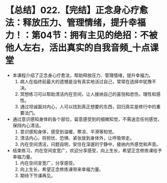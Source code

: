 # 【总结】022.【完结】正念身心疗愈法：释放压力、管理情绪，提升幸福力！：第04节：拥有主见的绝招：不被他人左右，活出真实的自我音频_十点课堂

-   本课程介绍了正念身心疗愈法，帮助释放压力、管理情绪，提升幸福力。
    1.  病人在临终前最大的遗憾是没有真实地活过自己，常常在选择中犹豫不决。
    2.  冥想练习可以帮助清洁内在空间，让人接纳自己的喜悦和悲伤，理性和感性。
    3.  通过坦诚面对内心，人可以找到真正想要的东西，回归真实是修行中的重要法门。
-   通过意识感知身体的各个部位，留意感受到的细微知觉，不需迷恋任何感觉，保持内心清洁。
    1.  意识感知身体，感受到温暖、寒凉、平滑等知觉。
    2.  清洁内心，将担忧、恐惧、紧张放到身体外，让呼吸带走。
    3.  内在空间清洁，问题自明，安住在深邃的宁静中，接纳内外感觉和声音。
-   结束练习，内在空间变宽广，欢迎分享感受，向上生长，希望正念修炼课给予幸福力量。
    1.  内在空间变宽广，分享感受。
    2.  向上生长，希望正念修炼课带来幸福力量。
    3.  期待下节课再见。